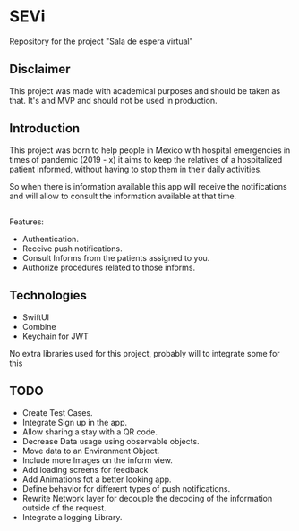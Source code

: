 # SEVi
Repository for the project "Sala de espera virtual" 

## Disclaimer

This project was made with academical purposes and should be taken as that. It's and MVP and should not be used in production.

## Introduction
This project was born to help people in Mexico with hospital emergencies in times of pandemic (2019 - x) it aims to keep the relatives of a hospitalized patient informed, without having to stop them in their daily activities.

So when there is information available this app will receive the notifications and will allow to consult the information available at that time.

##

Features:
  - Authentication.
  - Receive push notifications.
  - Consult Informs from the patients assigned to you.
  - Authorize procedures related to those informs.


## Technologies
 - SwiftUI
 - Combine
 - Keychain for JWT
 
 
 No extra libraries used for this project, probably will to integrate some for this
 
 ## TODO
  - Create Test Cases.
  - Integrate Sign up in the app.
  - Allow sharing a stay with a QR code.
  - Decrease Data usage using observable objects.
  - Move data to an Environment Object.
  - Include more Images on the inform view.
  - Add loading screens for feedback
  - Add Animations fot a better looking app.
  - Define behavior for different types of push notifications.
  - Rewrite Network layer for decouple the decoding of the information outside of the request.
  - Integrate a logging Library.
  
  
 
